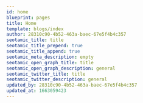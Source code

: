 ```yaml
---
id: home
blueprint: pages
title: Home
template: blogs/index
author: 28310c90-4b52-463a-baec-67e5f4b4c357
seotamic_title: title
seotamic_title_prepend: true
seotamic_title_append: true
seotamic_meta_description: empty
seotamic_open_graph_title: title
seotamic_open_graph_description: general
seotamic_twitter_title: title
seotamic_twitter_description: general
updated_by: 28310c90-4b52-463a-baec-67e5f4b4c357
updated_at: 1663059423
---
```

